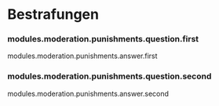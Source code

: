 # Bestrafungen

### modules.moderation.punishments.question.first

modules.moderation.punishments.answer.first

### modules.moderation.punishments.question.second

modules.moderation.punishments.answer.second
